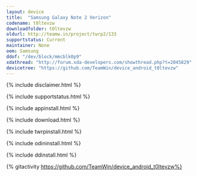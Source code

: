 ```yaml
---
layout: device
title:  "Samsung Galaxy Note 2 Verizon"
codename: t0ltevzw
downloadfolder: t0ltevzw
oldurl: http://teamw.in/project/twrp2/133
supportstatus: Current
maintainer: None
oem: Samsung
ddof: "/dev/block/mmcblk0p9"
xdathread: "http://forum.xda-developers.com/showthread.php?t=2045829"
devicetree: "https://github.com/TeamWin/device_android_t0ltevzw"
---
```


{% include disclaimer.html %}

{% include supportstatus.html %}

{% include appinstall.html %}

{% include download.html %}

{% include twrpinstall.html %}

{% include odininstall.html %}

{% include ddinstall.html %}

{% gitactivity  https://github.com/TeamWin/device_android_t0ltevzw%}

